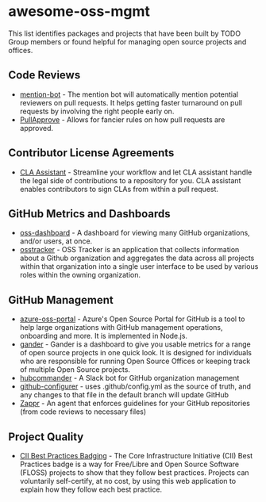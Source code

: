 # awesome-oss-mgmt

This list identifies packages and projects that have been built by TODO Group
members or found helpful for managing open source projects and offices.

## Code Reviews

- [mention-bot](https://github.com/facebook/mention-bot) - The mention bot will automatically mention potential reviewers on pull requests. It helps getting faster turnaround on pull requests by involving the right people early on.
- [PullApprove](https://about.pullapprove.com/) - Allows for fancier rules on how pull requests are approved.

## Contributor License Agreements

- [CLA Assistant](https://github.com/cla-assistant/cla-assistant) - Streamline your workflow and let CLA assistant handle the legal side of contributions to a repository for you. CLA assistant enables contributors to sign CLAs from within a pull request.

## GitHub Metrics and Dashboards

- [oss-dashboard](https://github.com/amznlabs/oss-dashboard) - A dashboard for viewing many GitHub organizations, and/or users, at once.
- [osstracker](https://github.com/Netflix/osstracker) - OSS Tracker is an application that collects information about a Github organization and aggregates the data across all projects within that organization into a single user interface to be used by various roles within the owning organization.

## GitHub Management

- [azure-oss-portal](https://github.com/Azure/azure-oss-portal) - Azure's Open Source Portal for GitHub is a tool to help large organizations with GitHub management operations, onboarding and more. It is implemented in Node.js.
- [gander](https://github.com/paypal/gander) - Gander is a dashboard to give you usable metrics for a range of open source projects in one quick look. It is designed for individuals who are responsible for running Open Source Offices or keeping track of multiple Open Source projects.
- [hubcommander](https://github.com/Netflix/hubcommander) - A Slack bot for GitHub organization management
- [github-configurer](https://github.com/bkeepers/github-configurer) - uses .github/config.yml as the source of truth, and any changes to that file in the default branch will update GitHub
- [Zappr](https://github.com/zalando/zappr) - An agent that enforces guidelines for your GitHub repositories (from code reviews to necessary files)

## Project Quality

- [CII Best Practices Badging](https://bestpractices.coreinfrastructure.org/) - The Core Infrastructure Initiative (CII) Best Practices badge is a way for Free/Libre and Open Source Software (FLOSS) projects to show that they follow best practices. Projects can voluntarily self-certify, at no cost, by using this web application to explain how they follow each best practice.
